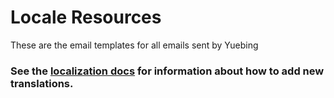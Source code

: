 Locale Resources
================
These are the email templates for all emails sent by Yuebing

### See the [localization docs](https://github.com/cobbzilla/yuebing/blob/master/docs/localize.md) for information about how to add new translations.
